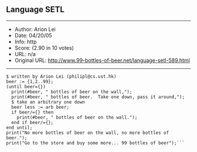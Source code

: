 
## Language SETL ##
---
- Author: Arion Lei
- Date: 04/20/05
- Info: http
- Score:  (2.90 in 10 votes)
- URL: n/a
- Original URL: http://www.99-bottles-of-beer.net/language-setl-589.html
---

```$ SETL version
$ written by Arion Lei (philipl@cs.ust.hk)
beer := {1,2..99};
(until beer={})
  print(#beer, " bottles of beer on the wall,");
  print(#beer, " bottles of beer.  Take one down, pass it around,");
  $ take an arbitrary one down
  beer less := arb beer;
  if beer/={} then
    print(#beer, " bottles of beer on the wall.");
  end if beer/={};
end until;
print("No more bottles of beer on the wall, no more bottles of beer.");
print("Go to the store and buy some more... 99 bottles of beer");```